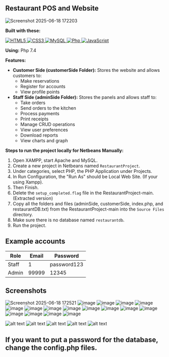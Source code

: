 ## Restaurant POS and Website

![Screenshot 2025-06-18 172203](https://github.com/user-attachments/assets/9d40045b-b143-4fb0-969a-d01425dd5ff4)

**Built with these:** 
<p align="left">
   <a href="#">
      <img alt="HTML5" src="https://img.shields.io/badge/html5%20-%23E34F26.svg?&style=for-the-badge&logo=html5&logoColor=white"/>
      <img alt="CSS3" src="https://img.shields.io/badge/css3%20-%231572B6.svg?&style=for-the-badge&logo=css3&logoColor=white"/>
      <img alt="MySQL" src="https://img.shields.io/badge/mysql-%2300f.svg?&style=for-the-badge&logo=mysql&logoColor=white"/>
      <img alt="Php" src="https://img.shields.io/badge/php-474a8a?style=for-the-badge&logo=php&logoColor=white" />
      <img alt="JavaScript" src="https://img.shields.io/badge/javascript%20-%23F7DF1E.svg?&style=for-the-badge&logo=javascript&logoColor=black"/>
   </a>
</p>

**Using:** Php 7.4

**Features:**
* **Customer Side (customerSide Folder):** Stores the website and allows customers to:
    * Make reservations
    * Register for accounts
    * View profile points
* **Staff Side (adminSide Folder):** Stores the panels and allows staff to:
    * Take orders
    * Send orders to the kitchen
    * Process payments
    * Print receipts
    * Manage CRUD operations
    * View user preferences
    * Download reports
    * View charts and graph



**Steps to run the project locally for Netbeans Manually:**

1. Open XAMPP, start Apache and MySQL.
2. Create a new project in Netbeans named `RestaurantProject`.
3. Under categories, select PHP, the PHP Application under Projects.
4. In Run Configuration, the "Run As" should be Local Web Site. (If your using Xampp).
5. Then Finish.
6. Delete the `setup_completed.flag` file in the RestaurantProject-main. (Extracted version)
7. Copy all the folders and files (adminSide, customerSide, index.php, and restaurantDB.txt) from the RestaurantProject-main into the `Source Files` directory.
8. Make sure there is no database named `restaurantdb`.
9. Run the project.

## Example accounts

| Role | Email | Password |
|---|---|---|
| Staff | 1 | password123 |
| Admin | 99999 | 12345 |

## Screenshots
![Screenshot 2025-06-18 172521](https://github.com/user-attachments/assets/a1f52a80-6871-4d30-8980-ae844c7daa89)
![image](https://github.com/user-attachments/assets/444eca73-f10b-4e66-b88e-dc8bf50bdb31)
![image](https://github.com/user-attachments/assets/962472d2-38b9-4bbb-a57d-12b9444feb95)
![image](https://github.com/user-attachments/assets/163caa54-92e4-42da-ba63-8e43dc465e7e)
![image](https://github.com/user-attachments/assets/9e1045ee-2f1f-444c-8250-c49ad2cf8fbc)
![image](https://github.com/user-attachments/assets/84a443f1-5165-4dc1-b35e-a46045477c08)
![image](https://github.com/user-attachments/assets/dfebf0d5-65d9-4083-9f38-167d8cf64e42)
![image](https://github.com/user-attachments/assets/8460f2a1-54f0-4c6d-848e-0a5f29f96a2d)
![image](https://github.com/user-attachments/assets/7627191c-c957-4bea-8188-032d7b68abbf)
![image](https://github.com/user-attachments/assets/17a9646d-e8be-444a-9e5a-51a628b83abf)
![image](https://github.com/user-attachments/assets/5cccd128-44e0-41d4-aa9f-af427838b5c2)
![image](https://github.com/user-attachments/assets/87a99b9f-260c-44e1-9ae5-1bafa52698e6)
![image](https://github.com/user-attachments/assets/507ca403-820d-45af-8d4c-4eac2e12b2e7)
![image](https://github.com/user-attachments/assets/570c9a8c-7019-4253-bb9c-3349e6ab4833)
![image](https://github.com/user-attachments/assets/1e484e6a-0e62-43a5-9da1-1398d34a042e)
![image](https://github.com/user-attachments/assets/cdbb8c5f-5a53-4ae4-b4cb-315dc74605c2)
![image](https://github.com/user-attachments/assets/f23d59bd-e01d-4be3-847c-134e5535debe)




![alt text](https://github.com/Brynlai/RestaurantProject/blob/main/RestaurantProjectImages/cashpaid.png?raw=true)
![alt text](https://github.com/Brynlai/RestaurantProject/blob/main/RestaurantProjectImages/cardpayment.png?raw=true)
![alt text](https://github.com/Brynlai/RestaurantProject/blob/main/RestaurantProjectImages/salespanel.png?raw=true)
![alt text](https://github.com/Brynlai/RestaurantProject/blob/main/RestaurantProjectImages/statisticspanel.png?raw=true)
![alt text](https://github.com/Brynlai/RestaurantProject/blob/main/RestaurantProjectImages/profilespanel.png?raw=true)




## If you want to put a password for the database, change the config.php files.
